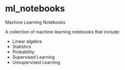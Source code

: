 # ml_notebooks

Machine Learning Notebooks

A collection of machine learning notebooks that include:

- Linear algebra
- Statistics
- Probability
- Supervised Learning
- Unsupervised Learning
